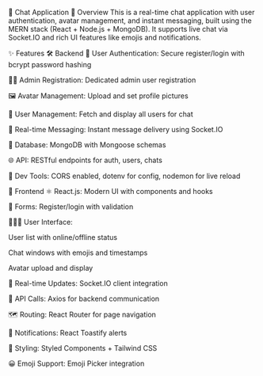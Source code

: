 🚀 Chat Application
🌟 Overview
This is a real-time chat application with user authentication, avatar management, and instant messaging, built using the MERN stack (React + Node.js + MongoDB). It supports live chat via Socket.IO and rich UI features like emojis and notifications.

✨ Features
🛠 Backend
🔐 User Authentication: Secure register/login with bcrypt password hashing

👮‍♂️ Admin Registration: Dedicated admin user registration

🖼 Avatar Management: Upload and set profile pictures

👥 User Management: Fetch and display all users for chat

💬 Real-time Messaging: Instant message delivery using Socket.IO

💾 Database: MongoDB with Mongoose schemas

🌐 API: RESTful endpoints for auth, users, chats

🔧 Dev Tools: CORS enabled, dotenv for config, nodemon for live reload

🎨 Frontend
⚛️ React.js: Modern UI with components and hooks

📝 Forms: Register/login with validation

🧑‍🤝‍🧑 User Interface:

User list with online/offline status

Chat windows with emojis and timestamps

Avatar upload and display

🔄 Real-time Updates: Socket.IO client integration

📡 API Calls: Axios for backend communication

🗺 Routing: React Router for page navigation

🔔 Notifications: React Toastify alerts

🎨 Styling: Styled Components + Tailwind CSS

😀 Emoji Support: Emoji Picker integration

